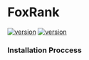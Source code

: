 # FoxRank
[![version](https://img.shields.io/badge/version-0.0.0.3-blue)](https://github.com/Foxikle/FoxRank/releases/tag/Beat)
[![version](https://img.shields.io/badge/release-null-blue)]()
### Installation Proccess